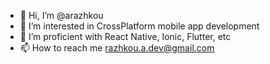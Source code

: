 - 👋 Hi, I’m @arazhkou
- 👀 I’m interested in CrossPlatform mobile app development 
- 🌱 I’m proficient with React Native, Ionic, Flutter, etc
- 📫 How to reach me razhkou.a.dev@gmail.com


<!---
arazhkou/arazhkou is a ✨ special ✨ repository because its `README.md` (this file) appears on your GitHub profile.
You can click the Preview link to take a look at your changes.
--->
